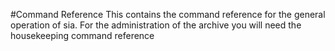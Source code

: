 #Command Reference
This contains the command reference for the general operation of sia. For the administration of the archive you will need the housekeeping command reference